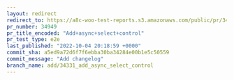 ```yaml
---
layout: redirect
redirect_to: https://a8c-woo-test-reports.s3.amazonaws.com/public/pr/34949/e2e/index.html
pr_number: 34949
pr_title_encoded: "Add+async+select+control"
pr_test_type: e2e
last_published: "2022-10-04 20:18:59 +0000"
commit_sha: a5ed9a72d6f7f6ebba30ba34284e00b1e5c50559
commit_message: "Add changelog"
branch_name: add/34331_add_async_select_control
---
```


